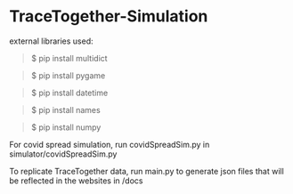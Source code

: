 # TraceTogether-Simulation

 external libraries used:

> $ pip install multidict

> $ pip install pygame

> $ pip install datetime

> $ pip install names

> $ pip install numpy



For covid spread simulation, run covidSpreadSim.py in simulator/covidSpreadSim.py

To replicate TraceTogether data, run main.py to generate json files that will be reflected in the websites in /docs
